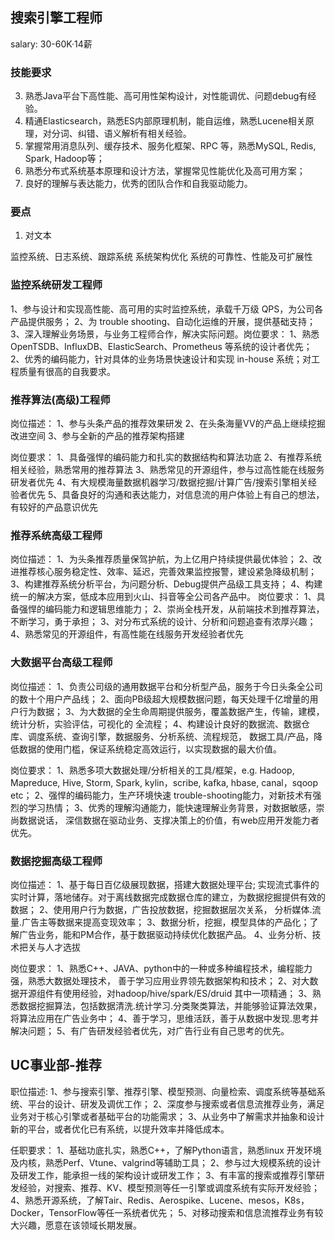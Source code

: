 ## 搜索引擎工程师
salary: 30-60K·14薪

### 技能要求
3. 熟悉Java平台下高性能、高可用性架构设计，对性能调优、问题debug有经验。
4. 精通Elasticsearch，熟悉ES内部原理机制，能自运维，熟悉Lucene相关原理，对分词、纠错、语义解析有相关经验。
5. 掌握常用消息队列、缓存技术、服务化框架、RPC 等，熟悉MySQL, Redis, Spark, Hadoop等；
6. 熟悉分布式系统基本原理和设计方法，掌握常见性能优化及高可用方案；
7. 良好的理解与表达能力，优秀的团队合作和自我驱动能力。


### 要点
1. 对文本



监控系统、日志系统、跟踪系统
系统架构优化
系统的可靠性、性能及可扩展性


### 监控系统研发工程师
1、参与设计和实现高性能、高可用的实时监控系统，承载千万级 QPS，为公司各产品提供服务；
2、为 trouble shooting、自动化运维的开展，提供基础支持；
3、深入理解业务场景，与业务工程师合作，解决实际问题。岗位要求：
1、熟悉 OpenTSDB、InfluxDB、ElasticSearch、Prometheus 等系统的设计者优先；
2、优秀的编码能力，针对具体的业务场景快速设计和实现 in-house 系统；对工程质量有很高的自我要求。

### 推荐算法(高级)工程师
岗位描述：
1、参与头条产品的推荐效果研发
2、在头条海量VV的产品上继续挖掘改进空间
3、参与全新的产品的推荐架构搭建

岗位要求：
1、具备强悍的编码能力和扎实的数据结构和算法功底
2、有推荐系统相关经验，熟悉常用的推荐算法
3、熟悉常见的开源组件，参与过高性能在线服务研发者优先
4、有大规模海量数据机器学习/数据挖掘/计算广告/搜索引擎相关经验者优先
5、具备良好的沟通和表达能力，对信息流的用户体验上有自己的想法，有较好的产品意识优先


### 推荐系统高级工程师
岗位描述：
1、为头条推荐质量保驾护航，为上亿用户持续提供最优体验；
2、改进推荐核心服务稳定性、效率、延迟，完善效果监控报警，建设紧急降级机制；
3、构建推荐系统分析平台，为问题分析、Debug提供产品级工具支持；
4、构建统一的解决方案，低成本应用到火山、抖音等全公司各产品中。
岗位要求：
1、具备强悍的编码能力和逻辑思维能力；
2、崇尚全栈开发，从前端技术到推荐算法，不断学习，勇于承担；
3、对分布式系统的设计、分析和问题追查有浓厚兴趣；
4、熟悉常见的开源组件，有高性能在线服务开发经验者优先

### 大数据平台高级工程师
岗位描述：
1、负责公司级的通用数据平台和分析型产品，服务于今日头条全公司的数十个用户产品线；
2、面向PB级超大规模数据问题，每天处理千亿增量的用户行为数据；
3、为大数据的全生命周期提供服务，覆盖数据产生，传输，建模，统计分析，实验评估，可视化的
全流程；
4、构建设计良好的数据流、数据仓库、调度系统、查询引擎，数据服务、分析系统、流程规范，
数据工具/产品，降低数据的使用门槛，保证系统稳定高效运行，以实现数据的最大价值。

岗位要求：
1、熟悉多项大数据处理/分析相关的工具/框架，e.g. Hadoop, Mapreduce, Hive, 
Storm, Spark, kylin，scribe, kafka, hbase, canal，sqoop etc；
2、强悍的编码能力，生产环境快速 trouble-shooting能力，对新技术有强烈的学习热情；
3、优秀的理解沟通能力，能快速理解业务背景，对数据敏感，崇尚数据说话，
深信数据在驱动业务、支撑决策上的价值，有web应用开发能力者优先。

### 数据挖掘高级工程师
岗位描述：
1、基于每日百亿级展现数据，搭建大数据处理平台;
实现流式事件的实时计算，落地储存。对于离线数据完成数据仓库的建立，为数据挖掘提供有效的数据；
2、使用用户行为数据，广告投放数据，挖掘数据层次关系，
分析媒体.流量.广告主等数据来提高变现效率；
3、数据分析，挖掘，模型具体的产品化；了解广告业务，能和PM合作，基于数据驱动持续优化数据产品。
4、业务分析、技术把关与人才选拔

岗位要求：
1、熟悉C++、JAVA、python中的一种或多种编程技术，编程能力强，熟悉大数据处理技术，
善于学习应用业界领先数据架构和技术；
2、对大数据开源组件有使用经验，对hadoop/hive/spark/ES/druid 其中一项精通；
3、熟悉数据挖掘算法，包括数据清洗.统计学习.分类聚类算法，并能够验证算法效果，将算法应用在广告业务中；
4、善于学习，思维活跃，善于从数据中发现.思考并解决问题；
5、有广告研发经验者优先，对广告行业有自己思考的优先。

## UC事业部-推荐
职位描述:
1、参与搜索引擎、推荐引擎、模型预测、向量检索、调度系统等基础系统、平台的设计、研发及调优工作；
2、深度参与搜索或者信息流推荐业务，满足业务对于核心引擎或者基础平台的功能需求；
3、从业务中了解需求并抽象和设计新的平台，或者优化已有系统，以提升效率并降低成本。

任职要求：
1、基础功底扎实，熟悉C++，了解Python语言，熟悉linux 开发环境及内核，熟悉Perf、Vtune、valgrind等辅助工具；
2、参与过大规模系统的设计及研发工作，能承担一线的架构设计或研发工作；
3、有丰富的搜索或推荐引擎研发经验，对搜索、推荐、KV、模型预测等任一引擎或调度系统有实际开发经验；
4、熟悉开源系统，了解Tair、Redis、Aerospike、Lucene、mesos，K8s，Docker，TensorFlow等任一系统者优先；
5、对移动搜索和信息流推荐业务有较大兴趣，愿意在该领域长期发展。


